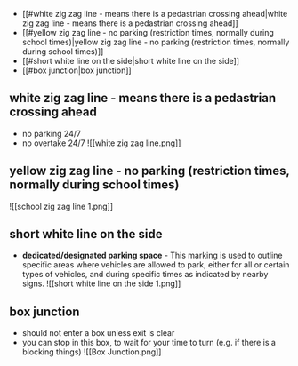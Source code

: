 - [[#white zig zag line - means there is a pedastrian crossing ahead|white zig zag line - means there is a pedastrian crossing ahead]]
- [[#yellow zig zag line - no parking (restriction times, normally during school times)|yellow zig zag line - no parking (restriction times, normally during school times)]]
- [[#short white line on the side|short white line on the side]]
- [[#box junction|box junction]]
## white zig zag line - means there is a pedastrian crossing ahead 

- no parking 24/7
- no overtake 24/7
![[white zig zag line.png]]
## yellow zig zag line - no parking (restriction times, normally during school times)

![[school zig zag line 1.png]]

## short white line on the side

- **dedicated/designated parking space** - This marking is used to outline specific areas where vehicles are allowed to park, either for all or certain types of vehicles, and during specific times as indicated by nearby signs.
![[short white line on the side 1.png]]

## box junction

- should not enter a box unless exit is clear
- you can stop in this box, to wait for your time to turn (e.g. if there is a blocking things)
![[Box Junction.png]]